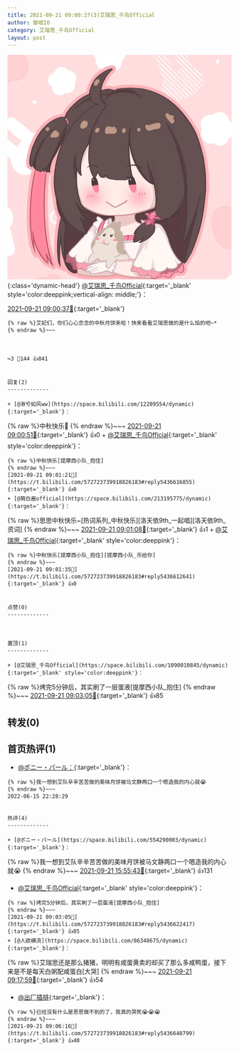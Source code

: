 ```yaml
---
title: 2021-09-21 09:00:37(3)艾瑞思_千鸟Official
author: 御坂IO
category: 艾瑞思_千鸟Official
layout: post
---
```


![img](/images/7e08840c56f251de28bdf766b647bd5fe9a5d50a.jpg){:class='dynamic-head'}
[@艾瑞思_千鸟Official](https://space.bilibili.com/1090010845/dynamic){:target='_blank' style='color:deeppink;vertical-align: middle;'}：

[2021-09-21 09:00:37🔗](https://t.bilibili.com/572723739918826183){:target='_blank'}

~~~
{% raw %}艾妃们，你们心心念念的中秋月饼来啦！快来看看艾瑞思做的是什么馅的吧~*
{% endraw %}~~~



↪️3 💬144 👍841


回复(2)
-------------

+ [@湫兮如风ww](https://space.bilibili.com/12209554/dynamic){:target='_blank'}：
~~~
{% raw %}中秋快乐🎑
{% endraw %}~~~
[2021-09-21 09:00:51🔗](https://t.bilibili.com/572723739918826183#reply5436608711){:target='_blank'} 👍0
    + [@艾瑞思_千鸟Official](https://space.bilibili.com/1090010845/dynamic){:target='_blank' style='color:deeppink'}：
~~~
{% raw %}中秋快乐[提摩西小队_抱住]
{% endraw %}~~~
[2021-09-21 09:01:21🔗](https://t.bilibili.com/572723739918826183#reply5436616855){:target='_blank'} 👍0
+ [@萌白酱official](https://space.bilibili.com/213195775/dynamic){:target='_blank'}：
~~~
{% raw %}思思中秋快乐~[热词系列_中秋快乐][洛天依9th_一起唱][洛天依9th_资词]
{% endraw %}~~~
[2021-09-21 09:01:08🔗](https://t.bilibili.com/572723739918826183#reply5436616511){:target='_blank'} 👍1
    + [@艾瑞思_千鸟Official](https://space.bilibili.com/1090010845/dynamic){:target='_blank' style='color:deeppink'}：
~~~
{% raw %}中秋快乐[提摩西小队_抱住][提摩西小队_币给你]
{% endraw %}~~~
[2021-09-21 09:01:35🔗](https://t.bilibili.com/572723739918826183#reply5436612641){:target='_blank'} 👍0


点赞(0)
-------------



置顶(1)
-------------

+ [@艾瑞思_千鸟Official](https://space.bilibili.com/1090010845/dynamic){:target='_blank' style='color:deeppink'}：
~~~
{% raw %}烤完5分钟后，其实刷了一层蛋液[提摩西小队_抱住]
{% endraw %}~~~
[2021-09-21 09:03:05🔗](https://t.bilibili.com/572723739918826183#reply5436622417){:target='_blank'} 👍85


转发(0)
-------------



首页热评(1)
-------------

+ [@ポニー・パール：](https://space.bilibili.com/554290003/dynamic){:target='_blank'}：
~~~
{% raw %}我一想到艾队辛辛苦苦做的美味月饼被马文静两口一个嗯造我的内心就😭
{% endraw %}~~~
2022-06-15 22:28:29


热评(4)
-------------

+ [@ポニー・パール](https://space.bilibili.com/554290003/dynamic){:target='_blank'}：
~~~
{% raw %}我一想到艾队辛辛苦苦做的美味月饼被马文静两口一个嗯造我的内心就😭
{% endraw %}~~~
[2021-09-21 15:55:43🔗](https://t.bilibili.com/572723739918826183#reply5439387206){:target='_blank'} 👍131
+ [@艾瑞思_千鸟Official](https://space.bilibili.com/1090010845/dynamic){:target='_blank' style='color:deeppink'}：
~~~
{% raw %}烤完5分钟后，其实刷了一层蛋液[提摩西小队_抱住]
{% endraw %}~~~
[2021-09-21 09:03:05🔗](https://t.bilibili.com/572723739918826183#reply5436622417){:target='_blank'} 👍85
+ [@人欲横流](https://space.bilibili.com/86348675/dynamic){:target='_blank'}：
~~~
{% raw %}艾瑞思还是那么猪猪，明明有咸蛋黄卖的却买了那么多咸鸭蛋，接下来是不是每天白粥配咸蛋白[大哭]
{% endraw %}~~~
[2021-09-21 09:17:59🔗](https://t.bilibili.com/572723739918826183#reply5436694689){:target='_blank'} 👍54
+ [@出厂插排](https://space.bilibili.com/283344926/dynamic){:target='_blank'}：
~~~
{% raw %}已经没有什么是思思做不到的了，我真的哭死😭😭😭
{% endraw %}~~~
[2021-09-21 09:06:16🔗](https://t.bilibili.com/572723739918826183#reply5436640799){:target='_blank'} 👍40



